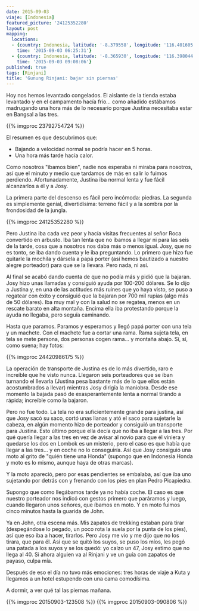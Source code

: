 ```yaml
---
date: 2015-09-03
viaje: [Indonesia]
featured_picture: '24125352280'
layout: post
mapping:
  locations:
  - {country: Indonesia, latitude: '-8.379558', longitude: '116.401605', place: Selong,
    time: '2015-09-03 06:25:31'}
  - {country: Indonesia, latitude: '-8.365930', longitude: '116.398044', place: Mataram,
    time: '2015-09-03 09:08:06'}
published: true
tags: [Rinjani]
title: 'Gunung Rinjani: bajar sin piernas'
---
```


Hoy nos hemos levantado congelados. El aislante de la tienda estaba levantado y en el campamento hacía frío... como añadido estábamos madrugando una hora más de lo necesario porque Justina necesitaba estar en Bangsal a las tres.

{{% imgproc 23792754724 %}}

El resumen es que descubrimos que:

- Bajando a velocidad normal se podría hacer en 5 horas.
- Una hora más tarde hacía calor.

Como nosotros "íbamos bien", nadie nos esperaba ni miraba para nosotros, así que el minuto y medio que tardamos de más en salir lo fuimos perdiendo. Afortunadamente, Justina iba normal lenta y fue fácil alcanzarlos a él y a Josy.

La primera parte del descenso es fácil pero incómoda: piedras. La segunda es simplemente genial, divertidísima: terreno fácil y a la sombra por la frondosidad de la jungla.

{{% imgproc 24125352280 %}}

Pero Justina iba cada vez peor y hacía visitas frecuentes al señor Roca convertido en arbusto. Iba tan lenta que no íbamos a llegar ni para las seis de la tarde, cosa que a nosotros nos daba más o menos igual. Josy, que no es tonto, se iba dando cuenta y le iba preguntando. Lo primero que hizo fue quitarle la mochila y dársela a papá porter (así hemos bautizado a nuestro alegre porteador) para que se la llevara. Pero nada, ni así.

Al final se acabó dando cuenta de que no podía más y pidió que la bajaran. Josy hizo unas llamadas y consiguió ayuda por 100-200 dólares. Se lo dijo a Justina y, en una de las actitudes más ruines que yo haya visto, se puso a regatear con éxito y consiguió que la bajaran por 700 mil rupias (algo más de 50 dólares). Iba muy mal y con la salud no se regatea, menos en un rescate barato en alta montaña. Encima ella iba protestando porque la ayuda no llegaba, pero seguía caminando.

Hasta que paramos. Paramos y esperamos y llegó papá porter con una tela y un machete. Con el machete fue a cortar una rama. Rama sujeta tela, en tela se mete persona, dos personas cogen rama... y montaña abajo. Sí, sí, como suena; hay fotos:

{{% imgproc 24420986175 %}}

La operación de transporte de Justina es de lo más divertido, raro e increíble que he visto nunca. Llegaron seis porteadores que se iban turnando el llevarla (Justina pesa bastante más de lo que ellos están acostumbrados a llevar) mientras Josy dirigía la maniobra. Desde ese momento la bajada pasó de exasperantemente lenta a normal tirando a rápida; increíble como la bajaron.

Pero no fue todo. La tela no era suficientemente grande para justina, así que Josy sacó su saco, cortó unas lianas y ató el saco para sujetarle la cabeza, en algún momento hizo de porteador y consiguió un transporte para Justina. Esto último porque ella decía que no iba a llegar a las tres. Por qué quería llegar a las tres en vez de avisar al novio para que él viniera y quedarse los dos en Lombok es un misterio, pero el caso es que había que llegar a las tres... y en coche no lo conseguiría. Así que Josy consiguió una moto al grito de "quién tiene una Honda" (supongo que en Indonesia Honda y moto es lo mismo, aunque haya de otras marcas).

Y la moto apareció, pero por esas pendientes se embalaba, así que iba uno sujetando por detrás con y frenando con los pies en plan Pedro Picapiedra.

Supongo que como llegábamos tarde ya no había coche. El caso es que nuestro porteador nos indicó con gestos primero que paráramos y luego, cuando llegaron unos señores, que íbamos en moto. Y en moto fuimos cinco minutos hasta la guarida de John.

Ya en John, otra escena más. Mis zapatos de trekking estaban para tirar (despegándose lo pegado, un poco rota la suela por la punta de los pies), así que eso iba a hacer, tirarlos. Pero Josy me vio y me dijo que no los tirara, que para él. Así que se quitó los suyos, se puso los míos, les pegó una patada a los suyos y se los quedó: yo calzo un 47, Josy estimo que no llega al 40. Si ahora alguien va al Rinjani y ve un guía con zapatos de payaso, culpa mía.

Después de eso el día no tuvo más emociones: tres horas de viaje a Kuta y llegamos a un hotel estupendo con una cama comodísima.

A dormir, a ver qué tal las piernas mañana.

{{% imgproc 20150903-123508 %}}
{{% imgproc 20150903-090806 %}}